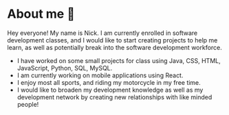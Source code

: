 # About me 🤙

 Hey everyone! My name is Nick. I am currently enrolled in software development classes, and I would like to start creating projects to help me learn, as well as potentially break into the software development workforce. 

- I have worked on some small projects for class using Java, CSS, HTML, JavaScript, Python, SQL, MySQL.
- I am currently working on mobile applications using React.
- I enjoy most all sports, and riding my motorcycle in my free time.
- I would like to broaden my development knowledge as well as my development network by creating new relationships with like minded people!


